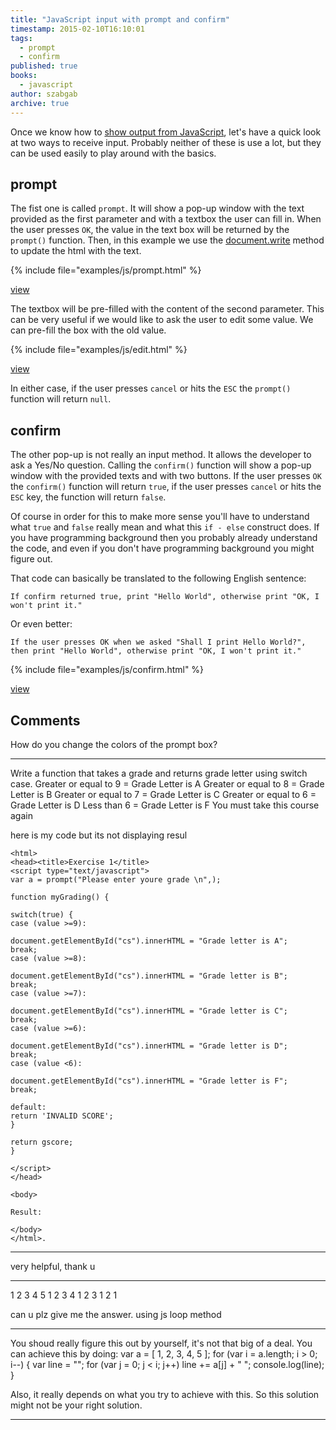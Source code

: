 ```yaml
---
title: "JavaScript input with prompt and confirm"
timestamp: 2015-02-10T16:10:01
tags:
  - prompt
  - confirm
published: true
books:
  - javascript
author: szabgab
archive: true
---
```



Once we know how to [show output from JavaScript](/introduction-to-javascript), let's have a quick look
at two ways to receive input. Probably neither of these is use a lot, but they can be used easily to play
around with the basics.


## prompt

The fist one is called `prompt`.
It will show a pop-up window with the text provided as the first parameter and with a textbox the user can fill in.
When the user presses `OK`, the value in the text box will be returned by the `prompt()` function.
Then, in this example we use the [document.write](/introduction-to-javascript) method to update the html
with the text.

{% include file="examples/js/prompt.html" %}

[view](examples/js/prompt.html)

The textbox will be pre-filled with the content of the second parameter. This can be very useful if we would like to
ask the user to edit some value. We can pre-fill the box with the old value.

{% include file="examples/js/edit.html" %}

[view](examples/js/edit.html)

In either case, if the user presses `cancel` or hits the `ESC` the `prompt()` function will return `null`.

## confirm

The other pop-up is not really an input method. It allows the developer to ask a Yes/No question. Calling the `confirm()`
function will show a pop-up window with the provided texts and with two buttons. If the user presses `OK` the `confirm()`
function will return `true`, if the user presses `cancel` or hits the `ESC` key, the function will return `false`.

Of course in order for this to make more sense you'll have to understand what `true` and `false` really mean and what this
`if - else` construct does. If you have programming background then you probably already understand the code,
and even if you don't have programming background you might figure out.

That code can basically be translated to the following English sentence:

`If confirm returned true, print "Hello World", otherwise print "OK, I won't print it."`

Or even better:

`If the user presses OK when we asked "Shall I print Hello World?", then print "Hello World", otherwise print "OK, I won't print it."`

{% include file="examples/js/confirm.html" %}

[view](examples/js/confirm.html)

## Comments

How do you change the colors of the prompt box?

---

Write a function that takes a grade and returns grade letter using switch case.
Greater or equal to 9 = Grade Letter is A
Greater or equal to 8 = Grade Letter is B
Greater or equal to 7 = Grade Letter is C
Greater or equal to 6 = Grade Letter is D
Less than 6 = Grade Letter is F
You must take this course again

here is my code but its not displaying resul

```
<html>
<head><title>Exercise 1</title>
<script type="text/javascript">
var a = prompt("Please enter youre grade \n",);

function myGrading() {

switch(true) {
case (value >=9):

document.getElementById("cs").innerHTML = "Grade letter is A";
break;
case (value >=8):

document.getElementById("cs").innerHTML = "Grade letter is B";
break;
case (value >=7):

document.getElementById("cs").innerHTML = "Grade letter is C";
break;
case (value >=6):

document.getElementById("cs").innerHTML = "Grade letter is D";
break;
case (value <6):

document.getElementById("cs").innerHTML = "Grade letter is F";
break;

default:
return 'INVALID SCORE';
}

return gscore;
}

</script>
</head>

<body>

Result:

</body>
</html>.
```


---

very helpful, thank u

---

1 2 3 4 5
1 2 3 4
1 2 3
1 2
1

can u plz give me the answer. using js loop method


---

You shoud really figure this out by yourself, it's not that big of a deal. You can achieve this by doing:
var a = [ 1, 2, 3, 4, 5 ];
for (var i = a.length; i > 0; i--) {
var line = "";
for (var j = 0; j < i; j++) line += a[j] + " ";
console.log(line);
}

Also, it really depends on what you try to achieve with this. So this solution might not be your right solution.

---

